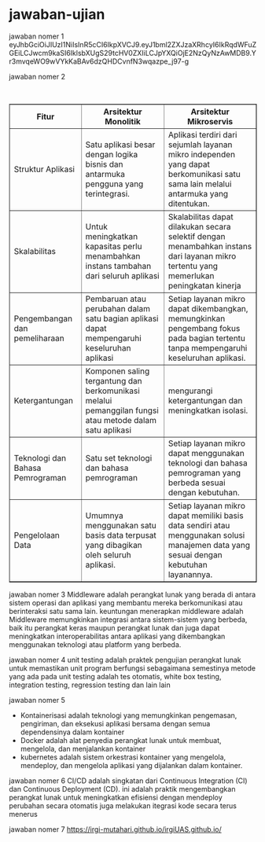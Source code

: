 # jawaban-ujian
jawaban nomer 1
eyJhbGciOiJIUzI1NiIsInR5cCI6IkpXVCJ9.eyJ1bml2ZXJzaXRhcyI6IkRqdWFuZGEiLCJwcm9kaSI6IklsbXUgS29tcHV0ZXIiLCJpYXQiOjE2NzQyNzAwMDB9.Yr3mvqeWO9wVYkKaBAv6dzQHDCvnfN3wqazpe_j97-g

jawaban nomer 2
<table border="1">
  <tr>
    <th>Fitur</th>
    <th>Arsitektur Monolitik</th>
    <th>Arsitektur Mikroservis</th>
  </tr>
  <tr>
    <td>Struktur Aplikasi</td>
    <td>Satu aplikasi besar dengan logika bisnis dan antarmuka pengguna yang terintegrasi.</td>
    <td>Aplikasi terdiri dari sejumlah layanan mikro independen yang dapat berkomunikasi satu sama lain melalui antarmuka yang ditentukan.</td>
  </tr>
  <tr>
    <td>Skalabilitas</td>
    <td>Untuk meningkatkan kapasitas perlu menambahkan instans tambahan dari seluruh aplikasi</td>
    <td>Skalabilitas dapat dilakukan secara selektif dengan menambahkan instans dari layanan mikro tertentu yang memerlukan peningkatan kinerja</td>
  </tr>
  <tr>
    <td>Pengembangan dan pemeliharaan</td>
    <td>Pembaruan atau perubahan dalam satu bagian aplikasi dapat mempengaruhi keseluruhan aplikasi</td>
    <td>Setiap layanan mikro dapat dikembangkan, memungkinkan pengembang fokus pada bagian tertentu tanpa mempengaruhi keseluruhan aplikasi.</td>
  </tr>
  <tr>
    <td>Ketergantungan</td>
    <td>Komponen saling tergantung dan berkomunikasi melalui pemanggilan fungsi atau metode dalam satu aplikasi</td>
    <td>mengurangi ketergantungan dan meningkatkan isolasi.</td>
  </tr>
  <tr>
    <td>Teknologi dan Bahasa Pemrograman</td>
    <td>Satu set teknologi dan bahasa pemrograman</td>
    <td>Setiap layanan mikro dapat menggunakan teknologi dan bahasa pemrograman yang berbeda sesuai dengan kebutuhan. </td>
  </tr>
  <tr>
    <td>Pengelolaan Data</td>
    <td> Umumnya menggunakan satu basis data terpusat yang dibagikan oleh seluruh aplikasi.</td>
    <td>Setiap layanan mikro dapat memiliki basis data sendiri atau menggunakan solusi manajemen data yang sesuai dengan kebutuhan layanannya.</td>
  </tr>
</table>

jawaban nomer 3
Middleware adalah perangkat lunak yang berada di antara sistem operasi dan aplikasi yang membantu mereka berkomunikasi atau berinteraksi satu sama lain. keuntungan menerapkan middleware adalah Middleware memungkinkan integrasi antara sistem-sistem yang berbeda, baik itu perangkat keras maupun perangkat lunak dan juga dapat meningkatkan interoperabilitas antara aplikasi yang dikembangkan menggunakan teknologi atau platform yang berbeda.

jawaban nomer 4
unit testing adalah praktek pengujian perangkat lunak untuk memastikan unit program berfungsi sebagaimana semestinya
metode yang ada pada unit testing adalah tes otomatis, white box testing, integration testing, regression testing dan lain lain

jawaban nomer 5
- Kontainerisasi adalah teknologi yang memungkinkan pengemasan, pengiriman, dan eksekusi aplikasi bersama dengan semua dependensinya dalam kontainer
- Docker adalah alat penyedia perangkat lunak untuk membuat, mengelola, dan menjalankan kontainer
- kubernetes adalah sistem orkestrasi kontainer yang mengelola, mendeploy, dan mengelola aplikasi yang dijalankan dalam kontainer.

jawaban nomer 6
CI/CD adalah singkatan dari Continuous Integration (CI) dan Continuous Deployment (CD). ini adalah praktik mengembangkan perangkat lunak untuk meningkatkan efisiensi dengan mendeploy perubahan secara otomatis juga melakukan itegrasi kode secara terus menerus

jawaban nomer 7 
https://irgi-mutahari.github.io/irgiUAS.github.io/
